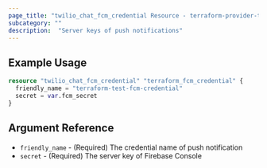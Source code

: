 ```yaml
---
page_title: "twilio_chat_fcm_credential Resource - terraform-provider-twilio"
subcategory: ""
description:  "Server keys of push notifications"
---
```


## Example Usage

```terraform
resource "twilio_chat_fcm_credential" "terraform_fcm_credential" {
  friendly_name = "terraform-test-fcm-credential"
  secret = var.fcm_secret
}
```

## Argument Reference

- `friendly_name` - (Required) The credential name of push notification
- `secret` - (Required) The server key of Firebase Console 
